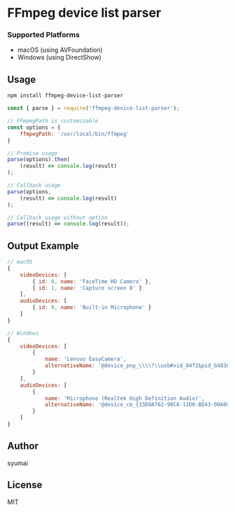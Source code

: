 # FFmpeg device list parser

### Supported Platforms
* macOS (using AVFoundation)
* Windows (using DirectShow)

## Usage
```sh
npm install ffmpeg-device-list-parser
```

```js
const { parse } = require('ffmpeg-device-list-parser');

// FFmpegPath is customizable
const options = {
	ffmpegPath: '/usr/local/bin/ffmpeg'
}

// Promise usage
parse(options).then(
	(result) => console.log(result)
);

// Callback usage
parse(options, 
	(result) => console.log(result)
);

// Callback usage without option
parse((result) => console.log(result));
```

## Output Example
```js
// macOS
{ 
	videoDevices: [
		{ id: 0, name: 'FaceTime HD Camera' },
		{ id: 1, name: 'Capture screen 0' } 
	],
	audioDevices: [
		{ id: 0, name: 'Built-in Microphone' }
	]
}

// Windows
{
	videoDevices: [
		{
			name: 'Lenovo EasyCamera',
			alternativeName: '@device_pnp_\\\\?\\usb#vid_04f2&pid_b483&mi_00#6&30849109&0&0000#{65e8773d-8f56-11d0-a3b9-00a0c9223196}\\global'
		}
	],
	audioDevices: [
		{
			name: 'Microphone (Realtek High Definition Audio)',
			alternativeName: '@device_cm_{33D9A762-90C8-11D0-BD43-00A0C911CE86}\\wave_{A5E96CD9-7A60-406C-8E66-7C75CFDD006C}'
		}
	]
}

```

## Author
syumai

## License
MIT
